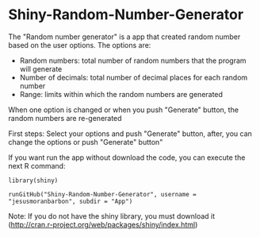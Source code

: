Shiny-Random-Number-Generator
=============================

The "Random number generator" is a app that created random number based on the user options. The options are:
- Random numbers: total number of random numbers that the program will generate
- Number of decimals: total number of decimal places for each random number
- Range: limits within which the random numbers are generated

When one option is changed or when you push "Generate" button, the random numbers are re-generated

First steps: Select your options and push "Generate" button, after, you can change the options or push "Generate" button"

<p>If you want run the app without download the code, you can execute the next R command:</p>
<p><code>library(shiny)</code></p>
<p><code>runGitHub("Shiny-Random-Number-Generator", username = "jesusmoranbarbon", subdir = "App")</code></p>

Note: If you do not have the shiny library, you must download it (http://cran.r-project.org/web/packages/shiny/index.html)